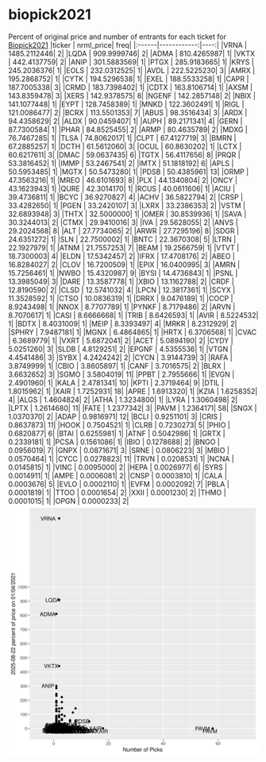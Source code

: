 # biopick2021
Percent of original price and number of entrants for each ticket for [Biopick2021](https://twitter.com/hashtag/Biopick2021)
|ticker |   nrml_price| freq|
|:------|------------:|----:|
|VRNA   | 1485.2112446|    2|
|LQDA   |  909.9999746|    2|
|ADMA   |  810.4265987|    1|
|VKTX   |  442.4137759|    2|
|ANIP   |  301.5883569|    1|
|PTGX   |  285.9183665|    1|
|KRYS   |  245.2036376|    1|
|EOLS   |  232.0312525|    1|
|AVDL   |  222.5225230|    3|
|AMRX   |  195.2868752|    1|
|CYTK   |  194.5296538|    1|
|EXEL   |  188.5533258|    1|
|CAPR   |  187.7005338|    3|
|CRMD   |  183.7398402|    1|
|CDTX   |  163.8106714|    1|
|AXSM   |  143.8359478|    3|
|XERS   |  142.9378575|    8|
|NGENF  |  142.2857148|    2|
|NBIX   |  141.1077448|    1|
|EYPT   |  128.7458389|    1|
|MNKD   |  122.3602491|    1|
|RIGL   |  121.0086477|    2|
|BCRX   |  113.5501353|    7|
|ABUS   |   98.3516434|    3|
|ARDX   |   94.4358629|    2|
|ALDX   |   90.0459407|    1|
|AUPH   |   89.2171341|    4|
|GERN   |   87.7300584|    1|
|PHAR   |   84.8525455|    2|
|ARMP   |   80.4635789|    2|
|MDXG   |   76.7467285|    1|
|TLSA   |   74.8062017|    1|
|CLPT   |   67.4127719|    3|
|BMRN   |   67.2885257|    1|
|DCTH   |   61.5612060|    3|
|OCUL   |   60.8630202|    1|
|LCTX   |   60.6217611|    3|
|DMAC   |   59.0637435|    6|
|TGTX   |   56.4117656|    8|
|PRQR   |   53.3816452|    1|
|IMMP   |   53.2467541|    2|
|IMTX   |   51.1818192|    6|
|APLS   |   50.5953485|    1|
|MGTX   |   50.5473280|    1|
|PDSB   |   50.4385961|   13|
|ORMP   |   47.3563216|    1|
|MREO   |   46.6101693|    8|
|PLX    |   44.1340804|    2|
|ONCY   |   43.1623943|    1|
|QURE   |   42.3014170|    1|
|RCUS   |   40.0611606|    1|
|ACIU   |   39.4736811|    1|
|BCYC   |   36.9270827|    4|
|ACHV   |   36.5822794|    2|
|CRSP   |   33.4282650|    1|
|PGEN   |   33.2420107|    3|
|LXRX   |   33.2386353|    2|
|VSTM   |   32.6893948|    3|
|THTX   |   32.5000000|    1|
|OMER   |   30.8539936|    1|
|SAVA   |   30.3244013|    2|
|CTMX   |   29.9410016|    3|
|IVA    |   29.5628055|    2|
|ANVS   |   29.2024568|    8|
|ALT    |   27.7734065|    2|
|ARWR   |   27.7295196|    8|
|SDGR   |   24.6351272|    1|
|SLN    |   22.7500002|    1|
|BNTC   |   22.3670308|    5|
|LTRN   |   22.1927979|    1|
|ATNM   |   21.7557253|    7|
|BEAM   |   19.2566759|    1|
|VTVT   |   18.7300003|    4|
|ELDN   |   17.5342457|    2|
|IFRX   |   17.4708176|    2|
|ABEO   |   16.8284027|    2|
|CLOV   |   16.7200509|    1|
|EPIX   |   16.0400995|    3|
|AMRN   |   15.7256461|    1|
|NWBO   |   15.4320987|    9|
|BYSI   |   14.4736843|    1|
|PSNL   |   13.3985049|    3|
|DARE   |   13.3587778|    1|
|XBIO   |   13.1162788|    2|
|CRDF   |   12.8190590|    2|
|CLSD   |   12.5741032|    4|
|LPCN   |   12.3817361|    1|
|SCYX   |   11.3528592|    1|
|CTSO   |   10.0836319|    1|
|DRRX   |    9.0476189|    1|
|COCP   |    8.9243498|    1|
|NNOX   |    8.7707789|    1|
|PYNKF  |    8.7179486|    2|
|ARVN   |    8.7070617|    1|
|CASI   |    8.6666668|    1|
|TRIB   |    8.6426593|    1|
|AVIR   |    8.5224532|    1|
|BDTX   |    8.4031009|    1|
|MEIP   |    8.3393497|    4|
|MRKR   |    8.2312929|    2|
|SPHRY  |    7.9487181|    1|
|MGNX   |    6.4864865|    1|
|HRTX   |    6.3706568|    1|
|CVAC   |    6.3689779|    1|
|VXRT   |    5.6872041|    2|
|ACET   |    5.0894190|    2|
|CYDY   |    5.0251260|    3|
|SLDB   |    4.8129251|    2|
|EPGNF  |    4.5355536|    1|
|VTGN   |    4.4541486|    3|
|SYBX   |    4.2424242|    2|
|CYCN   |    3.9144739|    3|
|RAFA   |    3.8749999|    1|
|CBIO   |    3.8605897|    1|
|CANF   |    3.7016575|    2|
|BLRX   |    3.6632652|    3|
|SGMO   |    3.5804019|   11|
|PPBT   |    2.7955666|    1|
|EVGN   |    2.4901960|    1|
|KALA   |    2.4781341|   10|
|KPTI   |    2.3719464|    9|
|DTIL   |    1.8015962|    1|
|XAIR   |    1.7252931|   18|
|APRE   |    1.6913320|    1|
|KZIA   |    1.6258352|    4|
|ALGS   |    1.4604824|    2|
|ATHA   |    1.3234800|    1|
|LYRA   |    1.3060498|    2|
|LPTX   |    1.2614680|   11|
|FATE   |    1.2377342|    3|
|PAVM   |    1.2364171|   58|
|SNGX   |    1.0370370|    2|
|ADAP   |    0.9816971|   12|
|BCLI   |    0.9251101|    3|
|CRIS   |    0.8637873|   11|
|HOOK   |    0.7504521|    1|
|CLRB   |    0.7230273|    5|
|PHIO   |    0.6820877|    6|
|BTAI   |    0.6255981|    1|
|ATNF   |    0.5042986|    1|
|GRTX   |    0.2339181|    1|
|PCSA   |    0.1561086|    1|
|IBIO   |    0.1278688|    2|
|BNGO   |    0.0956019|    7|
|GNPX   |    0.0871671|    3|
|SRNE   |    0.0806223|    3|
|MBIO   |    0.0570464|    1|
|CYCC   |    0.0278823|   11|
|TRVN   |    0.0208531|    1|
|NCNA   |    0.0145815|    1|
|VINC   |    0.0095000|    2|
|HEPA   |    0.0026977|    6|
|SYRS   |    0.0014911|    1|
|AMPE   |    0.0006081|    2|
|CNSP   |    0.0003810|    1|
|CALA   |    0.0003676|    5|
|EVLO   |    0.0002110|    1|
|EVFM   |    0.0002092|    7|
|PBLA   |    0.0001819|    1|
|TTOO   |    0.0001654|    2|
|XXII   |    0.0001230|    2|
|THMO   |    0.0001015|    1|
|OPGN   |    0.0000233|    2|
![retvspicks](biopicks.png?raw=true)
